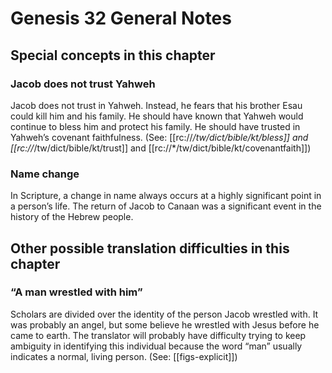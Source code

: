 # Genesis 32 General Notes
## Special concepts in this chapter

### Jacob does not trust Yahweh
Jacob does not trust in Yahweh. Instead, he fears that his brother Esau could kill him and his family. He should have known that Yahweh would continue to bless him and protect his family. He should have trusted in Yahweh’s covenant faithfulness. (See: [[rc://*/tw/dict/bible/kt/bless]] and [[rc://*/tw/dict/bible/kt/trust]] and [[rc://*/tw/dict/bible/kt/covenantfaith]])

### Name change

In Scripture, a change in name always occurs at a highly significant point in a person’s life. The return of Jacob to Canaan was a significant event in the history of the Hebrew people.

## Other possible translation difficulties in this chapter

### “A man wrestled with him”
Scholars are divided over the identity of the person Jacob wrestled with. It was probably an angel, but some believe he wrestled with Jesus before he came to earth. The translator will probably have difficulty trying to keep ambiguity in identifying this individual because the word “man” usually indicates a normal, living person. (See: [[figs-explicit]])